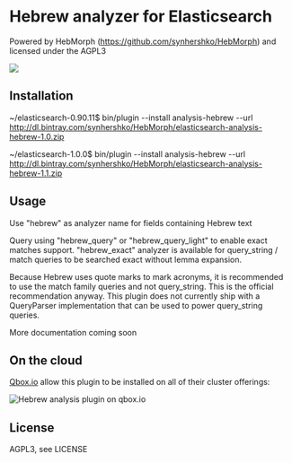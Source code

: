 # Hebrew analyzer for Elasticsearch

Powered by HebMorph (https://github.com/synhershko/HebMorph) and licensed under the AGPL3

![](https://travis-ci.org/synhershko/elasticsearch-analysis-hebrew.svg?branch=master)

## Installation

~/elasticsearch-0.90.11$ bin/plugin --install analysis-hebrew --url http://dl.bintray.com/synhershko/HebMorph/elasticsearch-analysis-hebrew-1.0.zip

~/elasticsearch-1.0.0$ bin/plugin --install analysis-hebrew --url http://dl.bintray.com/synhershko/HebMorph/elasticsearch-analysis-hebrew-1.1.zip

## Usage

Use "hebrew" as analyzer name for fields containing Hebrew text

Query using "hebrew_query" or "hebrew_query_light" to enable exact matches support. "hebrew_exact" analyzer is available for query_string / match queries to be searched exact without lemma expansion.

Because Hebrew uses quote marks to mark acronyms, it is recommended to use the match family queries and not query_string. This is the official recommendation anyway. This plugin does not currently ship with a QueryParser implementation that can be used to power query_string queries.

More documentation coming soon

## On the cloud

[Qbox.io](http://qbox.io/) allow this plugin to be installed on all of their cluster offerings:

![Hebrew analysis plugin on qbox.io](http://cdn2.hubspot.net/hub/307608/file-525764352-png/Hebrew-Analysis.png?t=1392398980000)

## License

AGPL3, see LICENSE

